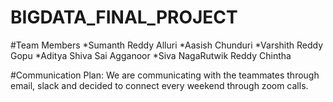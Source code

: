# BIGDATA_FINAL_PROJECT

#Team Members
*Sumanth Reddy Alluri
*Aasish Chunduri
*Varshith Reddy Gopu
*Aditya Shiva Sai Agganoor
*Siva NagaRutwik Reddy Chintha

#Communication Plan:
We are communicating with the teammates through email, slack and decided to connect every weekend through zoom calls.


